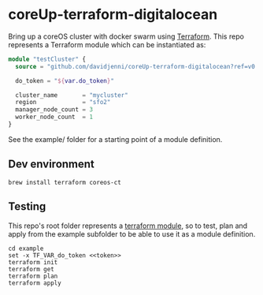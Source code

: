 # coreUp-terraform-digitalocean

Bring up a coreOS cluster with docker swarm using [Terraform](https://terraform.io).
This repo represents a Terraform module which can be instantiated as:

```terraform
module "testCluster" {
  source = "github.com/davidjenni/coreUp-terraform-digitalocean?ref=v0.1.0"

  do_token = "${var.do_token}"

  cluster_name       = "mycluster"
  region             = "sfo2"
  manager_node_count = 3
  worker_node_count  = 1
}
```

See the example/ folder for a starting point of a module definition.

## Dev environment

```fish
brew install terraform coreos-ct
```

## Testing

This repo's root folder represents a [terraform module](https://www.terraform.io/docs/modules/usage.html),
so to test, plan and apply from the example subfolder to be able to use it as a module definition.

```fish
cd example
set -x TF_VAR_do_token <<token>>
terraform init
terraform get
terraform plan
terraform apply
```
